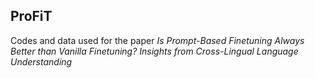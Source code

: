 ## ProFiT

Codes and data used for the paper *Is Prompt-Based Finetuning Always Better than Vanilla Finetuning? Insights from Cross-Lingual Language Understanding*
